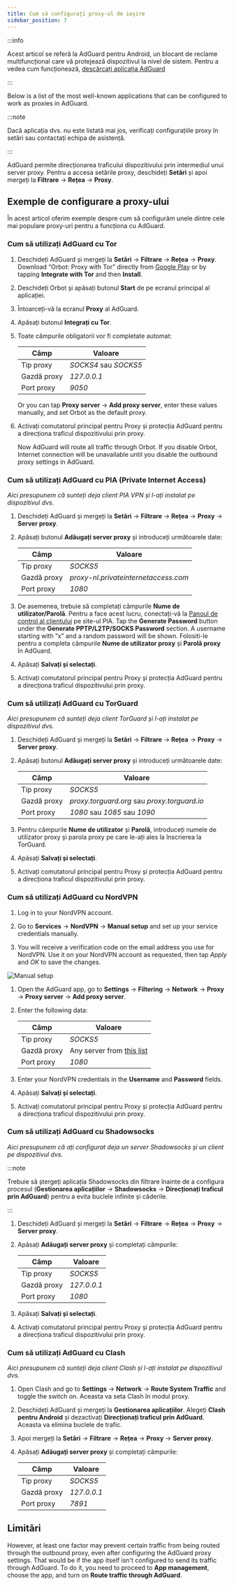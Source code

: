 ```yaml
---
title: Cum să configurați proxy-ul de ieșire
sidebar_position: 7
---
```


:::info

Acest articol se referă la AdGuard pentru Android, un blocant de reclame multifuncțional care vă protejează dispozitivul la nivel de sistem. Pentru a vedea cum funcționează, [descărcați aplicația AdGuard](https://agrd.io/download-kb-adblock)

:::

Below is a list of the most well-known applications that can be configured to work as proxies in AdGuard.

:::note

Dacă aplicația dvs. nu este listată mai jos, verificați configurațiile proxy în setări sau contactați echipa de asistență.

:::

AdGuard permite direcționarea traficului dispozitivului prin intermediul unui server proxy. Pentru a accesa setările proxy, deschideți **Setări** și apoi mergeți la **Filtrare** → **Rețea** → **Proxy**.

## Exemple de configurare a proxy-ului

În acest articol oferim exemple despre cum să configurăm unele dintre cele mai populare proxy-uri pentru a funcționa cu AdGuard.

### Cum să utilizați AdGuard cu Tor

1. Deschideți AdGuard și mergeți la **Setări** → **Filtrare** → **Rețea** → **Proxy**. Download “Orbot: Proxy with Tor” directly from [Google Play](https://play.google.com/store/apps/details?id=org.torproject.android&noprocess) or by tapping **Integrate with Tor** and then **Install**.

1. Deschideți Orbot și apăsați butonul **Start** de pe ecranul principal al aplicației.

1. Întoarceți-vă la ecranul **Proxy** al AdGuard.

1. Apăsați butonul **Integrați cu Tor**.

1. Toate câmpurile obligatorii vor fi completate automat:

    | Câmp        | Valoare               |
    | ----------- | --------------------- |
    | Tip proxy   | *SOCKS4* sau *SOCKS5* |
    | Gazdă proxy | *127.0.0.1*           |
    | Port proxy  | *9050*                |

    Or you can tap **Proxy server** → **Add proxy server**, enter these values manually, and set Orbot as the default proxy.

1. Activați comutatorul principal pentru Proxy și protecția AdGuard pentru a direcționa traficul dispozitivului prin proxy.

    Now AdGuard will route all traffic through Orbot. If you disable Orbot, Internet connection will be unavailable until you disable the outbound proxy settings in AdGuard.

### Cum să utilizați AdGuard cu PIA (Private Internet Access)

*Aici presupunem că sunteți deja client PIA VPN și l-ați instalat pe dispozitivul dvs.*

1. Deschideți AdGuard și mergeți la **Setări** → **Filtrare** → **Rețea** → **Proxy** → **Server proxy**.

1. Apăsați butonul **Adăugați server proxy** și introduceți următoarele date:

    | Câmp        | Valoare                              |
    | ----------- | ------------------------------------ |
    | Tip proxy   | *SOCKS5*                             |
    | Gazdă proxy | *proxy-nl.privateinternetaccess.com* |
    | Port proxy  | *1080*                               |

1. De asemenea, trebuie să completați câmpurile **Nume de utilizator/Parolă**. Pentru a face acest lucru, conectați-vă la [Panoul de control al clientului](https://www.privateinternetaccess.com/pages/client-sign-in) pe site-ul PIA. Tap the **Generate Password** button under the **Generate PPTP/L2TP/SOCKS Password** section. A username starting with “x” and a random password will be shown. Folositi-le pentru a completa câmpurile **Nume de utilizator proxy** și **Parolă proxy** în AdGuard.

1. Apăsați **Salvați și selectați**.

1. Activați comutatorul principal pentru Proxy și protecția AdGuard pentru a direcționa traficul dispozitivului prin proxy.

### Cum să utilizați AdGuard cu TorGuard

*Aici presupunem că sunteți deja client TorGuard și l-ați instalat pe dispozitivul dvs.*

1. Deschideți AdGuard și mergeți la **Setări** → **Filtrare** → **Rețea** → **Proxy** → **Server proxy**.

1. Apăsați butonul **Adăugați server proxy** și introduceți următoarele date:

    | Câmp        | Valoare                                      |
    | ----------- | -------------------------------------------- |
    | Tip proxy   | *SOCKS5*                                     |
    | Gazdă proxy | *proxy.torguard.org* sau *proxy.torguard.io* |
    | Port proxy  | *1080* sau *1085* sau *1090*                 |

1. Pentru câmpurile **Nume de utilizator** și **Parolă**, introduceți numele de utilizator proxy și parola proxy pe care le-ați ales la înscrierea la TorGuard.

1. Apăsați **Salvați și selectați**.

1. Activați comutatorul principal pentru Proxy și protecția AdGuard pentru a direcționa traficul dispozitivului prin proxy.

### Cum să utilizați AdGuard cu NordVPN

1. Log in to your NordVPN account.

1. Go to **Services** → **NordVPN** → **Manual setup** and set up your service credentials manually.

1. You will receive a verification code on the email address you use for NordVPN. Use it on your NordVPN account as requested, then tap *Apply* and *OK* to save the changes.

![Manual setup](https://cdn.adtidy.org/content/kb/ad_blocker/android/solving_problems/outbound-proxy/nordvpn-manual-setup.png)

1. Open the AdGuard app, go to **Settings** → **Filtering** → **Network** → **Proxy** → **Proxy server** → **Add proxy server**.

1. Enter the following data:

    | Câmp        | Valoare                                                                                                                       |
    | ----------- | ----------------------------------------------------------------------------------------------------------------------------- |
    | Tip proxy   | *SOCKS5*                                                                                                                      |
    | Gazdă proxy | Any server from [this list](https://support.nordvpn.com/hc/en-us/articles/20195967385745-NordVPN-proxy-setup-for-qBittorrent) |
    | Port proxy  | *1080*                                                                                                                        |

1. Enter your NordVPN credentials in the **Username** and **Password** fields.

1. Apăsați **Salvați și selectați**.

1. Activați comutatorul principal pentru Proxy și protecția AdGuard pentru a direcționa traficul dispozitivului prin proxy.

### Cum să utilizați AdGuard cu Shadowsocks

*Aici presupunem că ați configurat deja un server Shadowsocks și un client pe dispozitivul dvs.*

:::note

Trebuie să ștergeți aplicația Shadowsocks din filtrare înainte de a configura procesul (**Gestionarea aplicațiilor** → **Shadowsocks** → **Direcționați traficul prin AdGuard**) pentru a evita buclele infinite și căderile.

:::

1. Deschideți AdGuard și mergeți la **Setări** → **Filtrare** → **Rețea** → **Proxy** → **Server proxy**.

1. Apăsați **Adăugați server proxy** și completați câmpurile:

    | Câmp        | Valoare     |
    | ----------- | ----------- |
    | Tip proxy   | *SOCKS5*    |
    | Gazdă proxy | *127.0.0.1* |
    | Port proxy  | *1080*      |

1. Apăsați **Salvați și selectați**.

1. Activați comutatorul principal pentru Proxy și protecția AdGuard pentru a direcționa traficul dispozitivului prin proxy.

### Cum să utilizați AdGuard cu Clash

*Aici presupunem că sunteți deja client Clash și l-ați instalat pe dispozitivul dvs.*

1. Open Clash and go to **Settings** → **Network** → **Route System Traffic** and toggle the switch on. Aceasta va seta Clash în modul proxy.

1. Deschideți AdGuard și mergeți la **Gestionarea aplicațiilor**. Alegeți **Clash pentru Android** și dezactivați **Direcționați traficul prin AdGuard**. Aceasta va elimina buclele de trafic.

1. Apoi mergeți la **Setări** → **Filtrare** → **Rețea** → **Proxy** → **Server proxy**.

1. Apăsați **Adăugați server proxy** și completați câmpurile:

    | Câmp        | Valoare     |
    | ----------- | ----------- |
    | Tip proxy   | *SOCKS5*    |
    | Gazdă proxy | *127.0.0.1* |
    | Port proxy  | *7891*      |

## Limitări

However, at least one factor may prevent certain traffic from being routed through the outbound proxy, even after configuring the AdGuard proxy settings. That would be if the app itself isn't configured to send its traffic through AdGuard. To do it, you need to proceed to **App management**, choose the app, and turn on **Route traffic through AdGuard**.
